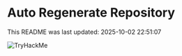 # Auto Regenerate Repository

This README was last updated: 2025-10-02 22:51:07

 ![TryHackMe](https://tryhackme.com/badge/533634)